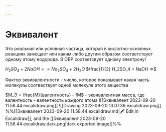 ```yaml
---

---
```

# Эквивалент
Это реальная или условная частица, которая в кислотно-основных реакциях замещает или каким-либо другим образом соответствует одному атому водорода.
В ОВР соответсвует одному электрону!

$H_2SO_4 + 2NaOH => Na_2SO_4 + 2H_2O$
$\frac{1}{2} H_2SO_4 + NaOH =>$

Фактор эквивалентности - число, которое показывает какая часть молекулы соотвествует одной молекуле этого вещества

$M_Э = \frac{M}{валентность} - fM$ - эквивалентная масса, где валентность - валентность *каждого* атома
![[Эквивалент 2023-09-20 11.58.44.excalidraw.png]]
![[Drawing 2023-09-20 13.07.36.excalidraw.png]]
%%[[Эквивалент 2023-09-20 11.58.44.excalidraw.md|🖋 Edit in Excalidraw]], and the [[Эквивалент 2023-09-20 11.58.44.excalidraw.dark.png|dark exported image]]%%